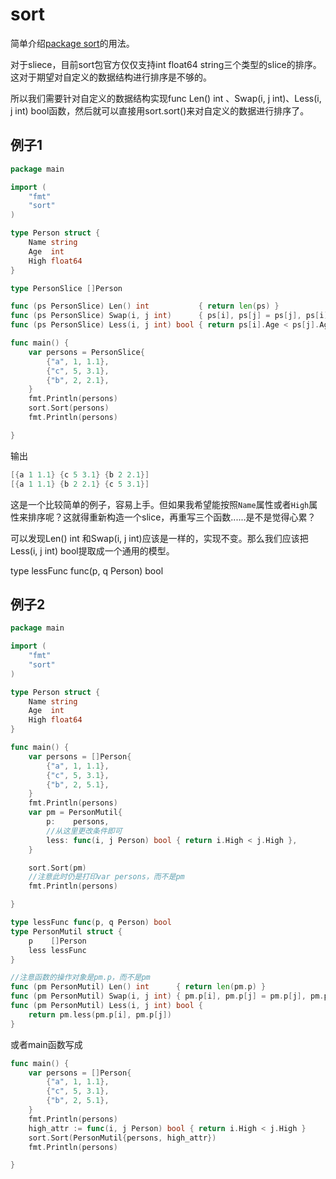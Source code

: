 # sort

简单介绍[package sort](#https://godoc.org/sort)的用法。

对于sliece，目前sort包官方仅仅支持int float64 string三个类型的slice的排序。这对于期望对自定义的数据结构进行排序是不够的。

所以我们需要针对自定义的数据结构实现func Len() int 、Swap(i, j int)、Less(i, j int) bool函数，然后就可以直接用sort.sort()来对自定义的数据进行排序了。

## 例子1
```go
package main

import (
	"fmt"
	"sort"
)

type Person struct {
	Name string
	Age  int
	High float64
}

type PersonSlice []Person

func (ps PersonSlice) Len() int           { return len(ps) }
func (ps PersonSlice) Swap(i, j int)      { ps[i], ps[j] = ps[j], ps[i] }
func (ps PersonSlice) Less(i, j int) bool { return ps[i].Age < ps[j].Age }

func main() {
	var persons = PersonSlice{
		{"a", 1, 1.1},
		{"c", 5, 3.1},
		{"b", 2, 2.1},
	}
	fmt.Println(persons)
	sort.Sort(persons)
	fmt.Println(persons)

}
```
输出
```go
[{a 1 1.1} {c 5 3.1} {b 2 2.1}]
[{a 1 1.1} {b 2 2.1} {c 5 3.1}]
```
这是一个比较简单的例子，容易上手。但如果我希望能按照`Name`属性或者`High`属性来排序呢？这就得重新构造一个slice，再重写三个函数......是不是觉得心累？

可以发现Len() int 和Swap(i, j int)应该是一样的，实现不变。那么我们应该把Less(i, j int) bool提取成一个通用的模型。

type lessFunc func(p, q Person) bool

## 例子2
```go
package main

import (
	"fmt"
	"sort"
)

type Person struct {
	Name string
	Age  int
	High float64
}

func main() {
	var persons = []Person{
		{"a", 1, 1.1},
		{"c", 5, 3.1},
		{"b", 2, 5.1},
	}
	fmt.Println(persons)
	var pm = PersonMutil{
		p:    persons,
		//从这里更改条件即可
		less: func(i, j Person) bool { return i.High < j.High },
	}

	sort.Sort(pm)
	//注意此时仍是打印var persons，而不是pm
	fmt.Println(persons)

}

type lessFunc func(p, q Person) bool
type PersonMutil struct {
	p    []Person
	less lessFunc
}

//注意函数的操作对象是pm.p，而不是pm
func (pm PersonMutil) Len() int      { return len(pm.p) }
func (pm PersonMutil) Swap(i, j int) { pm.p[i], pm.p[j] = pm.p[j], pm.p[i] }
func (pm PersonMutil) Less(i, j int) bool {
	return pm.less(pm.p[i], pm.p[j])
}
```
或者main函数写成
```go
func main() {
	var persons = []Person{
		{"a", 1, 1.1},
		{"c", 5, 3.1},
		{"b", 2, 5.1},
	}
	fmt.Println(persons)
	high_attr := func(i, j Person) bool { return i.High < j.High }
	sort.Sort(PersonMutil{persons, high_attr})
	fmt.Println(persons)

}
```
